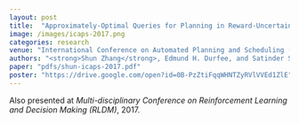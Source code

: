 ```yaml
---
layout: post
title:  "Approximately-Optimal Queries for Planning in Reward-Uncertain Markov Decision Processes"
image: /images/icaps-2017.png
categories: research
venue: "International Conference on Automated Planning and Scheduling (ICAPS), 2017"
authors: "<strong>Shun Zhang</strong>, Edmund H. Durfee, and Satinder Singh"
paper: "pdfs/shun-icaps-2017.pdf"
poster: "https://drive.google.com/open?id=0B-PzZtiFqqWHNTZyRVlVVEd1ZlE"
---
```

Also presented at _Multi-disciplinary Conference on Reinforcement Learning and Decision Making (RLDM)_, 2017.
